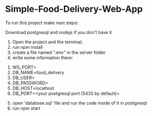 # Simple-Food-Delivery-Web-App
To run this project make next steps:

Download postgresql and nodejs if you don't have it
1) Open the project and the terminal;
2) run npm install
3) create a file named ".env" in the server folder
4) write some information there: 
  1. WS_PORT=<your port> 
  2. DB_NAME=food_delivery 
  3. DB_USER=<your username in postgres>
  4. DB_PASSWORD=<your password in postgres>
  5. DB_HOST=localhost 
  6. DB_PORT=<your postgresql port (5433 by default)>
5) open 'database.sql' file and run the code inside of it in postgresql
6) run npm start
